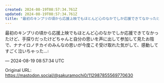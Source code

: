 ```yaml
---
created: 2024-08-19T08:57:34.761Z
updated: 2024-08-19T08:57:34.761Z
title: "最初のキンプリの頃から応援上映でもほとんど心のなかでしか応援できてなかったけど、[...]"
---
```


<p>最初のキンプリの頃から応援上映でもほとんど心のなかでしか応援できてなかったけど、手探りだったけどちゃんと自分の思いを声に出して参加して見たお陰で、ナナイロノチカイのみんなの思いが今度こそ受け取れた気がして、感動してすごく泣いちゃった…💧</p>

&mdash; 2024-08-19 08:57:34 UTC

Original URL: https://mastodon.social/@sakuramochi0/112987855569770630
